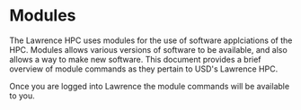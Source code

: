 # Modules

The Lawrence HPC uses modules for the use of software applciations of the HPC. Modules allows various versions of software to be available, and also allows a way to make new software. This document provides a brief overview of module commands as they pertain to USD's Lawrence HPC.

Once you are logged into Lawrence the module commands will be available to you. 





